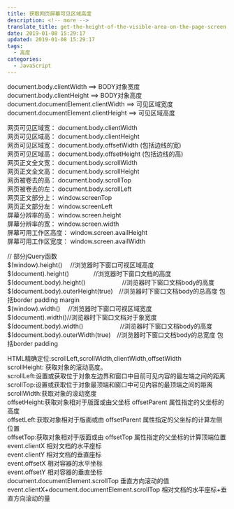 ```yaml
---
title: 获取网页屏幕可见区域高度
description: <!-- more -->
translate_title: get-the-height-of-the-visible-area-on-the-page-screen
date: 2019-01-08 15:29:17
updated: 2019-01-08 15:29:17
tags:
  - 高度
categories:
  - JavaScript
---
```


document.body.clientWidth ==> BODY对象宽度  
document.body.clientHeight ==> BODY对象高度  
document.documentElement.clientWidth ==> 可见区域宽度  
document.documentElement.clientHeight ==> 可见区域高度  
  
网页可见区域宽： document.body.clientWidth  
网页可见区域高： document.body.clientHeight  
网页可见区域宽： document.body.offsetWidth (包括边线的宽)  
网页可见区域高： document.body.offsetHeight (包括边线的高)  
网页正文全文宽： document.body.scrollWidth  
网页正文全文高： document.body.scrollHeight  
网页被卷去的高： document.body.scrollTop  
网页被卷去的左： document.body.scrollLeft  
网页正文部分上： window.screenTop  
网页正文部分左： window.screenLeft  
屏幕分辨率的高： window.screen.height  
屏幕分辨率的宽： window.screen.width  
屏幕可用工作区高度： window.screen.availHeight  
屏幕可用工作区宽度： window.screen.availWidth  
  
// 部分jQuery函数  
$(window).height() 　//浏览器时下窗口可视区域高度   
$(document).height()　　　　//浏览器时下窗口文档的高度   
$(document.body).height()　　　　　　//浏览器时下窗口文档body的高度   
$(document.body).outerHeight(true)　//浏览器时下窗口文档body的总高度 包括border padding margin   
$(window).width() 　//浏览器时下窗口可视区域宽度   
$(document).width()//浏览器时下窗口文档对于象宽度   
$(document.body).width()　　　　　　//浏览器时下窗口文档body的高度   
$(document.body).outerWidth(true)　//浏览器时下窗口文档body的总宽度 包括border padding  
  
HTML精确定位:scrollLeft,scrollWidth,clientWidth,offsetWidth   
scrollHeight: 获取对象的滚动高度。   
scrollLeft:设置或获取位于对象左边界和窗口中目前可见内容的最左端之间的距离   
scrollTop:设置或获取位于对象最顶端和窗口中可见内容的最顶端之间的距离   
scrollWidth:获取对象的滚动宽度   
offsetHeight:获取对象相对于版面或由父坐标 offsetParent 属性指定的父坐标的高度   
offsetLeft:获取对象相对于版面或由 offsetParent 属性指定的父坐标的计算左侧位置   
offsetTop:获取对象相对于版面或由 offsetTop 属性指定的父坐标的计算顶端位置   
event.clientX 相对文档的水平座标   
event.clientY 相对文档的垂直座标   
event.offsetX 相对容器的水平坐标   
event.offsetY 相对容器的垂直坐标   
document.documentElement.scrollTop 垂直方向滚动的值   
event.clientX+document.documentElement.scrollTop 相对文档的水平座标+垂直方向滚动的量  

